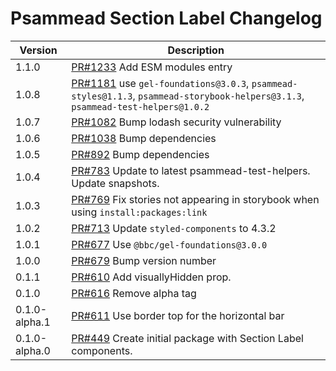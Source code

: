 # Psammead Section Label Changelog

<!-- prettier-ignore -->
| Version | Description |
|---------|-------------|
| 1.1.0 | [PR#1233](https://github.com/bbc/psammead/pull/1233) Add ESM modules entry |
| 1.0.8   | [PR#1181](https://github.com/bbc/psammead/pull/1181) use `gel-foundations@3.0.3`, `psammead-styles@1.1.3`, `psammead-storybook-helpers@3.1.3`, `psammead-test-helpers@1.0.2` |
| 1.0.7   | [PR#1082](https://github.com/bbc/psammead/pull/1082) Bump lodash security vulnerability |
| 1.0.6 | [PR#1038](https://github.com/bbc/psammead/pull/1038) Bump dependencies |
| 1.0.5   | [PR#892](https://github.com/bbc/psammead/pull/892) Bump dependencies |
| 1.0.4 | [PR#783](https://github.com/bbc/psammead/pull/783) Update to latest psammead-test-helpers. Update snapshots. |
| 1.0.3   | [PR#769](https://github.com/bbc/psammead/pull/769) Fix stories not appearing in storybook when using `install:packages:link` |
| 1.0.2   | [PR#713](https://github.com/bbc/psammead/pull/713) Update `styled-components` to 4.3.2 |
| 1.0.1   | [PR#677](https://github.com/bbc/psammead/pull/677) Use `@bbc/gel-foundations@3.0.0` |
| 1.0.0 | [PR#679](https://github.com/bbc/psammead/pull/679) Bump version number |
| 0.1.1 | [PR#610](https://github.com/bbc/psammead/pull/610) Add visuallyHidden prop. |
| 0.1.0 | [PR#616](https://github.com/BBC/psammead/pull/616) Remove alpha tag |
| 0.1.0-alpha.1 | [PR#611](https://github.com/BBC/psammead/pull/611) Use border top for the horizontal bar |
| 0.1.0-alpha.0 | [PR#449](https://github.com/BBC/psammead/pull/449) Create initial package with Section Label components. |
